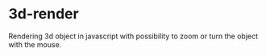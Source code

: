 # 3d-render

Rendering 3d object in javascript with possibility to zoom or turn the object with the mouse.
